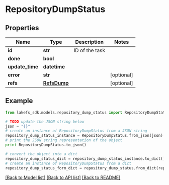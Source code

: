 # RepositoryDumpStatus


## Properties

Name | Type | Description | Notes
------------ | ------------- | ------------- | -------------
**id** | **str** | ID of the task | 
**done** | **bool** |  | 
**update_time** | **datetime** |  | 
**error** | **str** |  | [optional] 
**refs** | [**RefsDump**](RefsDump.md) |  | [optional] 

## Example

```python
from lakefs_sdk.models.repository_dump_status import RepositoryDumpStatus

# TODO update the JSON string below
json = "{}"
# create an instance of RepositoryDumpStatus from a JSON string
repository_dump_status_instance = RepositoryDumpStatus.from_json(json)
# print the JSON string representation of the object
print RepositoryDumpStatus.to_json()

# convert the object into a dict
repository_dump_status_dict = repository_dump_status_instance.to_dict()
# create an instance of RepositoryDumpStatus from a dict
repository_dump_status_form_dict = repository_dump_status.from_dict(repository_dump_status_dict)
```
[[Back to Model list]](../README.md#documentation-for-models) [[Back to API list]](../README.md#documentation-for-api-endpoints) [[Back to README]](../README.md)


